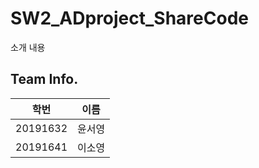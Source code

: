 # SW2_ADproject_ShareCode
소개 내용

## Team Info.
|학번 | 이름|
|----|----|
|20191632 | 윤서영|
|20191641 | 이소영|
